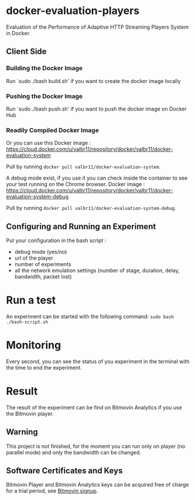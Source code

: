 # docker-evaluation-players

Evaluation of the Performance of Adaptive HTTP Streaming Players System in Docker.


## Client Side

### Building the Docker Image

Run `sudo ./bash build.sh' if you want to create the docker image locally

### Pushing the Docker Image

Run `sudo ./bash push.sh' if you want to push the docker image on Docker Hub

### Readily Compiled Docker Image

Or you can use this Docker image : https://cloud.docker.com/u/valbr11/repository/docker/valbr11/docker-evaluation-system 

Pull by running `docker pull valbr11/docker-evaluation-system`.

A debug mode exist, if you use it you can check inside the container to see your test running on the Chrome browser. Docker image : https://cloud.docker.com/u/valbr11/repository/docker/valbr11/docker-evaluation-system-debug

Pull by running `docker pull valbr11/docker-evaluation-system-debug`.


## Configuring and Running an Experiment

Put your configuration in the bash script : 
 - debug mode (yes/no)
 - url of the player
 - number of experiments
 - all the network emulation settings (number of stage, duration, delay, bandwidth, packet lost)  


# Run a test

An experiment can be started with the following command:
`sudo bash ./bash-script.sh`


# Monitoring

Every second, you can see the status of you experiment in the terminal with the time to end the experiment.  


# Result

The result of the experiment can be find on Bitmovin Analytics if you use the Bitmovin player. 


## Warning

This project is not finished, for the moment you can run only on player (no parallel mode) and only the bandwidth can be changed. 


## Software Certificates and Keys

Bitmovin Player and Bitmovin Analytics keys can be acquired free of charge for a trial period, see [Bitmovin signup](https://bitmovin.com/dashboard/signup).


